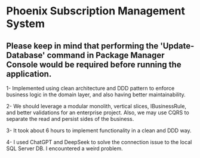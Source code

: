 # Phoenix Subscription Management System

## Please keep in mind that performing the 'Update-Database' command in Package Manager Console would be required before running the application.

1- Implemented using clean architecture and DDD pattern to enforce business logic in the domain layer, and also having better maintainability.

2- We should leverage a modular monolith, vertical slices, IBusinessRule, and better validations for an enterprise project. Also, we may use CQRS to separate the read and persist sides of the business.

3- It took about 6 hours to implement functionality in a clean and DDD way.

4- I used ChatGPT and DeepSeek to solve the connection issue to the local SQL Server DB. I encountered a weird problem.



